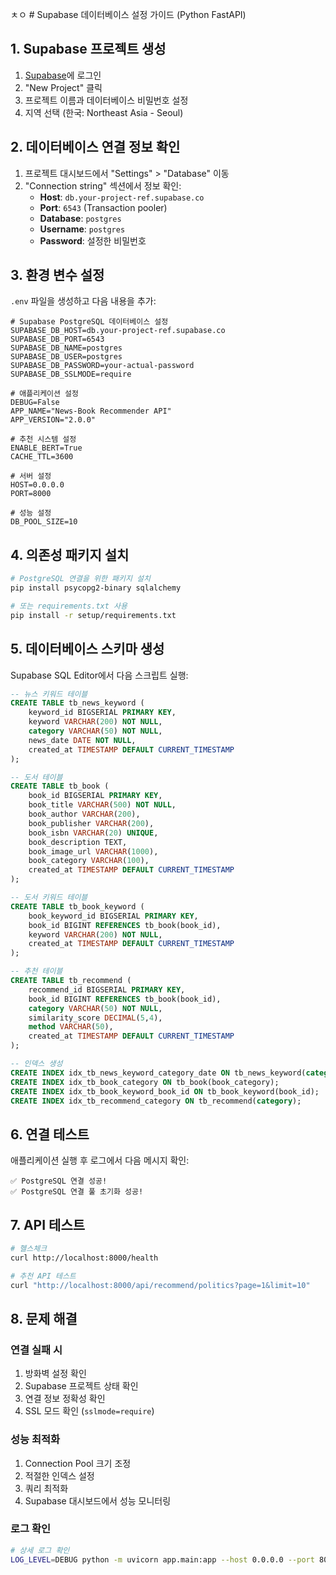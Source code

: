ㅊㅇ # Supabase 데이터베이스 설정 가이드 (Python FastAPI)

## 1. Supabase 프로젝트 생성

1. [Supabase](https://supabase.com)에 로그인
2. "New Project" 클릭
3. 프로젝트 이름과 데이터베이스 비밀번호 설정
4. 지역 선택 (한국: Northeast Asia - Seoul)

## 2. 데이터베이스 연결 정보 확인

1. 프로젝트 대시보드에서 "Settings" > "Database" 이동
2. "Connection string" 섹션에서 정보 확인:
   - **Host**: `db.your-project-ref.supabase.co`
   - **Port**: `6543` (Transaction pooler)
   - **Database**: `postgres`
   - **Username**: `postgres`
   - **Password**: 설정한 비밀번호

## 3. 환경 변수 설정

`.env` 파일을 생성하고 다음 내용을 추가:

```env
# Supabase PostgreSQL 데이터베이스 설정
SUPABASE_DB_HOST=db.your-project-ref.supabase.co
SUPABASE_DB_PORT=6543
SUPABASE_DB_NAME=postgres
SUPABASE_DB_USER=postgres
SUPABASE_DB_PASSWORD=your-actual-password
SUPABASE_DB_SSLMODE=require

# 애플리케이션 설정
DEBUG=False
APP_NAME="News-Book Recommender API"
APP_VERSION="2.0.0"

# 추천 시스템 설정
ENABLE_BERT=True
CACHE_TTL=3600

# 서버 설정
HOST=0.0.0.0
PORT=8000

# 성능 설정
DB_POOL_SIZE=10
```

## 4. 의존성 패키지 설치

```bash
# PostgreSQL 연결을 위한 패키지 설치
pip install psycopg2-binary sqlalchemy

# 또는 requirements.txt 사용
pip install -r setup/requirements.txt
```

## 5. 데이터베이스 스키마 생성

Supabase SQL Editor에서 다음 스크립트 실행:

```sql
-- 뉴스 키워드 테이블
CREATE TABLE tb_news_keyword (
    keyword_id BIGSERIAL PRIMARY KEY,
    keyword VARCHAR(200) NOT NULL,
    category VARCHAR(50) NOT NULL,
    news_date DATE NOT NULL,
    created_at TIMESTAMP DEFAULT CURRENT_TIMESTAMP
);

-- 도서 테이블
CREATE TABLE tb_book (
    book_id BIGSERIAL PRIMARY KEY,
    book_title VARCHAR(500) NOT NULL,
    book_author VARCHAR(200),
    book_publisher VARCHAR(200),
    book_isbn VARCHAR(20) UNIQUE,
    book_description TEXT,
    book_image_url VARCHAR(1000),
    book_category VARCHAR(100),
    created_at TIMESTAMP DEFAULT CURRENT_TIMESTAMP
);

-- 도서 키워드 테이블
CREATE TABLE tb_book_keyword (
    book_keyword_id BIGSERIAL PRIMARY KEY,
    book_id BIGINT REFERENCES tb_book(book_id),
    keyword VARCHAR(200) NOT NULL,
    created_at TIMESTAMP DEFAULT CURRENT_TIMESTAMP
);

-- 추천 테이블
CREATE TABLE tb_recommend (
    recommend_id BIGSERIAL PRIMARY KEY,
    book_id BIGINT REFERENCES tb_book(book_id),
    category VARCHAR(50) NOT NULL,
    similarity_score DECIMAL(5,4),
    method VARCHAR(50),
    created_at TIMESTAMP DEFAULT CURRENT_TIMESTAMP
);

-- 인덱스 생성
CREATE INDEX idx_tb_news_keyword_category_date ON tb_news_keyword(category, news_date);
CREATE INDEX idx_tb_book_category ON tb_book(book_category);
CREATE INDEX idx_tb_book_keyword_book_id ON tb_book_keyword(book_id);
CREATE INDEX idx_tb_recommend_category ON tb_recommend(category);
```

## 6. 연결 테스트

애플리케이션 실행 후 로그에서 다음 메시지 확인:
```
✅ PostgreSQL 연결 성공!
✅ PostgreSQL 연결 풀 초기화 성공!
```

## 7. API 테스트

```bash
# 헬스체크
curl http://localhost:8000/health

# 추천 API 테스트
curl "http://localhost:8000/api/recommend/politics?page=1&limit=10"
```

## 8. 문제 해결

### 연결 실패 시
1. 방화벽 설정 확인
2. Supabase 프로젝트 상태 확인
3. 연결 정보 정확성 확인
4. SSL 모드 확인 (`sslmode=require`)

### 성능 최적화
1. Connection Pool 크기 조정
2. 적절한 인덱스 설정
3. 쿼리 최적화
4. Supabase 대시보드에서 성능 모니터링

### 로그 확인
```bash
# 상세 로그 확인
LOG_LEVEL=DEBUG python -m uvicorn app.main:app --host 0.0.0.0 --port 8000
```
